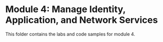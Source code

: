 # Module 4: Manage Identity, Application, and Network Services 

This folder contains the labs and code samples for module 4.

